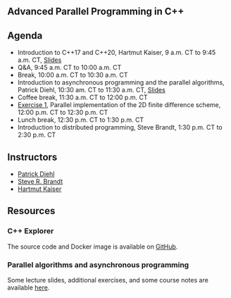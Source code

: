 ## Advanced Parallel Programming in C++

## Agenda

* Introduction to C++17 and C++20, Hartmut Kaiser, 9 a.m. CT to 9:45 a.m. CT, [Slides](introduction.pdf)
* Q&A, 9:45 a.m. CT to 10:00 a.m. CT
* Break, 10:00 a.m. CT to 10:30 a.m. CT
* Introduction to asynchronous programming and the parallel algorithms, Patrick Diehl, 10:30 am. CT to 11:30 a.m. CT, [Slides](/slides/part1.slides.html)
* Coffee break, 11:30 a.m. CT to 12:00 p.m. CT 
* [Exercise 1](https://github.com/shortcourse/WCCM-APCOM-22/blob/main/exercise/Exercise1.ipynb), Parallel implementation of the 2D finite difference scheme, 12:00 p.m. CT to 12:30 p.m. CT
* Lunch break, 12:30 p.m. CT to 1:30 p.m. CT
* Introduction to distributed programming, Steve Brandt, 1:30 p.m. CT to 2:30 p.m. CT

## Instructors 

* [Patrick Diehl](https://www.diehlpk.de/)
* [Steve R. Brandt](https://www.cct.lsu.edu/~sbrandt)
* [Hartmut Kaiser](https://www.cct.lsu.edu/~hkaiser)

## Resources

### C++ Explorer

The source code and Docker image is available on [GitHub](https://github.com/stevenrbrandt/CxxExplorer).

### Parallel algorithms and asynchronous programming

Some lecture slides, additional exercises, and some course notes are available [here](https://www.cct.lsu.edu/~pdiehl/teaching/2021/4997/).  
